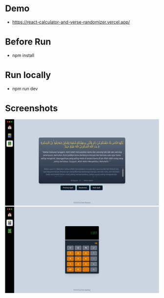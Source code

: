 # Demo
* https://react-calculator-and-verse-randomizer.vercel.app/

# Before Run
* npm install

# Run locally
* npm run dev

# Screenshots
![alt text](Documentation/verses.png)
![alt text](Documentation/calculator.png)
